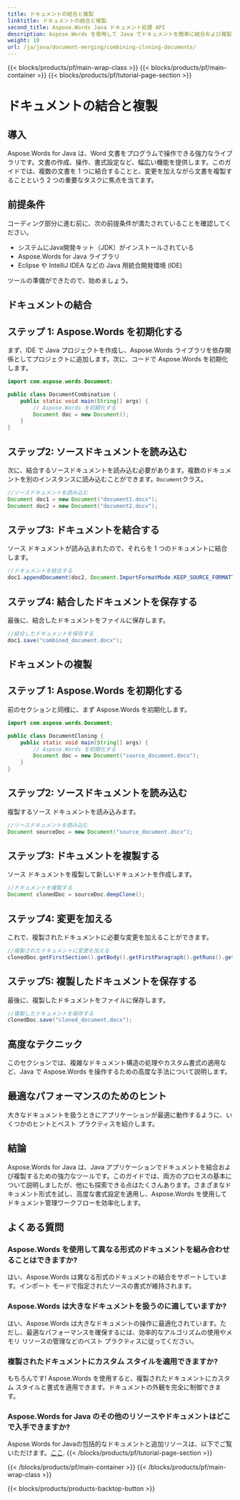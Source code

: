 ```yaml
---
title: ドキュメントの結合と複製
linktitle: ドキュメントの結合と複製
second_title: Aspose.Words Java ドキュメント処理 API
description: Aspose.Words を使用して Java でドキュメントを簡単に結合および複製する方法を学びます。このステップ バイ ステップ ガイドでは、知っておく必要のあるすべての内容について説明します。
weight: 10
url: /ja/java/document-merging/combining-cloning-documents/
---
```


{{< blocks/products/pf/main-wrap-class >}}
{{< blocks/products/pf/main-container >}}
{{< blocks/products/pf/tutorial-page-section >}}

# ドキュメントの結合と複製


## 導入

Aspose.Words for Java は、Word 文書をプログラムで操作できる強力なライブラリです。文書の作成、操作、書式設定など、幅広い機能を提供します。このガイドでは、複数の文書を 1 つに結合することと、変更を加えながら文書を複製することという 2 つの重要なタスクに焦点を当てます。

## 前提条件

コーディング部分に進む前に、次の前提条件が満たされていることを確認してください。

- システムにJava開発キット（JDK）がインストールされている
- Aspose.Words for Java ライブラリ
- Eclipse や IntelliJ IDEA などの Java 用統合開発環境 (IDE)

ツールの準備ができたので、始めましょう。

## ドキュメントの結合

## ステップ 1: Aspose.Words を初期化する

まず、IDE で Java プロジェクトを作成し、Aspose.Words ライブラリを依存関係としてプロジェクトに追加します。次に、コードで Aspose.Words を初期化します。

```java
import com.aspose.words.Document;

public class DocumentCombination {
    public static void main(String[] args) {
        // Aspose.Words を初期化する
        Document doc = new Document();
    }
}
```

## ステップ2: ソースドキュメントを読み込む

次に、結合するソースドキュメントを読み込む必要があります。複数のドキュメントを別のインスタンスに読み込むことができます。`Document`クラス。

```java
//ソースドキュメントを読み込む
Document doc1 = new Document("document1.docx");
Document doc2 = new Document("document2.docx");
```

## ステップ3: ドキュメントを結合する

ソース ドキュメントが読み込まれたので、それらを 1 つのドキュメントに結合します。

```java
//ドキュメントを結合する
doc1.appendDocument(doc2, Document.ImportFormatMode.KEEP_SOURCE_FORMATTING);
```

## ステップ4: 結合したドキュメントを保存する

最後に、結合したドキュメントをファイルに保存します。

```java
//結合したドキュメントを保存する
doc1.save("combined_document.docx");
```

## ドキュメントの複製

## ステップ 1: Aspose.Words を初期化する

前のセクションと同様に、まず Aspose.Words を初期化します。

```java
import com.aspose.words.Document;

public class DocumentCloning {
    public static void main(String[] args) {
        // Aspose.Words を初期化する
        Document doc = new Document("source_document.docx");
    }
}
```

## ステップ2: ソースドキュメントを読み込む

複製するソース ドキュメントを読み込みます。

```java
//ソースドキュメントを読み込む
Document sourceDoc = new Document("source_document.docx");
```

## ステップ3: ドキュメントを複製する

ソース ドキュメントを複製して新しいドキュメントを作成します。

```java
//ドキュメントを複製する
Document clonedDoc = sourceDoc.deepClone();
```

## ステップ4: 変更を加える

これで、複製されたドキュメントに必要な変更を加えることができます。

```java
//複製されたドキュメントに変更を加える
clonedDoc.getFirstSection().getBody().getFirstParagraph().getRuns().get(0).setText("Modified Content");
```

## ステップ5: 複製したドキュメントを保存する

最後に、複製したドキュメントをファイルに保存します。

```java
//複製したドキュメントを保存する
clonedDoc.save("cloned_document.docx");
```

## 高度なテクニック

このセクションでは、複雑なドキュメント構造の処理やカスタム書式の適用など、Java で Aspose.Words を操作するための高度な手法について説明します。

## 最適なパフォーマンスのためのヒント

大きなドキュメントを扱うときにアプリケーションが最適に動作するように、いくつかのヒントとベスト プラクティスを紹介します。

## 結論

Aspose.Words for Java は、Java アプリケーションでドキュメントを結合および複製するための強力なツールです。このガイドでは、両方のプロセスの基本について説明しましたが、他にも探索できる点はたくさんあります。さまざまなドキュメント形式を試し、高度な書式設定を適用し、Aspose.Words を使用してドキュメント管理ワークフローを効率化します。

## よくある質問

### Aspose.Words を使用して異なる形式のドキュメントを組み合わせることはできますか?

はい、Aspose.Words は異なる形式のドキュメントの結合をサポートしています。インポート モードで指定されたソースの書式が維持されます。

### Aspose.Words は大きなドキュメントを扱うのに適していますか?

はい、Aspose.Words は大きなドキュメントの操作に最適化されています。ただし、最適なパフォーマンスを確保するには、効率的なアルゴリズムの使用やメモリ リソースの管理などのベスト プラクティスに従ってください。

### 複製されたドキュメントにカスタム スタイルを適用できますか?

もちろんです! Aspose.Words を使用すると、複製されたドキュメントにカスタム スタイルと書式を適用できます。ドキュメントの外観を完全に制御できます。

### Aspose.Words for Java のその他のリソースやドキュメントはどこで入手できますか?

 Aspose.Words for Javaの包括的なドキュメントと追加リソースは、以下でご覧いただけます。[ここ](https://reference.aspose.com/words/java/).
{{< /blocks/products/pf/tutorial-page-section >}}

{{< /blocks/products/pf/main-container >}}
{{< /blocks/products/pf/main-wrap-class >}}

{{< blocks/products/products-backtop-button >}}
